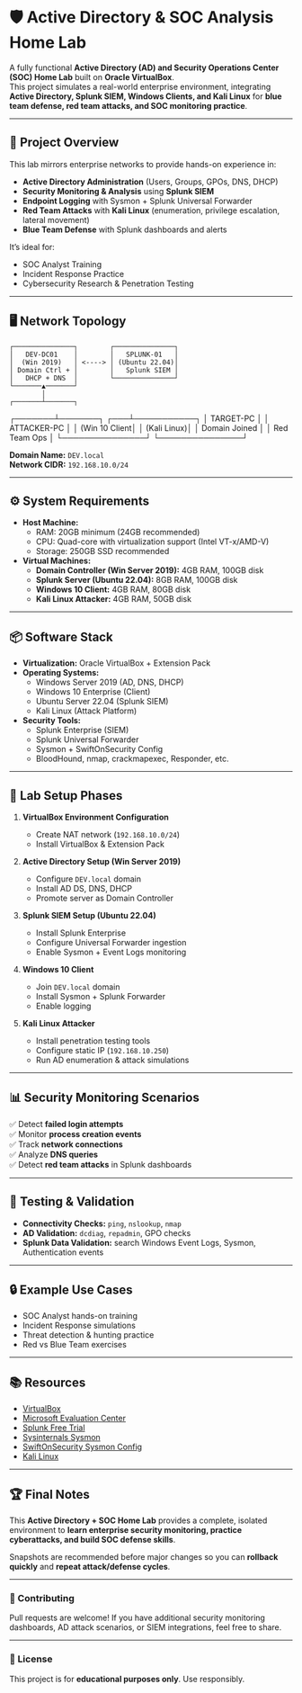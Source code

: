 # 🛡️ Active Directory & SOC Analysis Home Lab

A fully functional **Active Directory (AD) and Security Operations Center (SOC) Home Lab** built on **Oracle VirtualBox**.  
This project simulates a real-world enterprise environment, integrating **Active Directory, Splunk SIEM, Windows Clients, and Kali Linux** for **blue team defense, red team attacks, and SOC monitoring practice**.

---

## 📌 Project Overview

This lab mirrors enterprise networks to provide hands-on experience in:

- **Active Directory Administration** (Users, Groups, GPOs, DNS, DHCP)  
- **Security Monitoring & Analysis** using **Splunk SIEM**  
- **Endpoint Logging** with Sysmon + Splunk Universal Forwarder  
- **Red Team Attacks** with **Kali Linux** (enumeration, privilege escalation, lateral movement)  
- **Blue Team Defense** with Splunk dashboards and alerts  

It’s ideal for:
- SOC Analyst Training  
- Incident Response Practice  
- Cybersecurity Research & Penetration Testing  

---

## 🖥️ Network Topology


    ┌───────────────┐        ┌───────────────┐
    │   DEV-DC01    │        │   SPLUNK-01   │
    │  (Win 2019)   │ <----> │ (Ubuntu 22.04)│
    │ Domain Ctrl + │        │   Splunk SIEM │
    │   DHCP + DNS  │        └───────────────┘
    └───────▲───────┘
            │
    ┌───────┴───────┐
┌───────┴───────┐ ┌───┴───────────┐
│ TARGET-PC │ │ ATTACKER-PC │
│ (Win 10 Client│ │ (Kali Linux)│
│ Domain Joined │ │ Red Team Ops │
└───────────────┘ └───────────────┘


**Domain Name:** `DEV.local`  
**Network CIDR:** `192.168.10.0/24`  

---

## ⚙️ System Requirements

- **Host Machine:**  
  - RAM: 20GB minimum (24GB recommended)  
  - CPU: Quad-core with virtualization support (Intel VT-x/AMD-V)  
  - Storage: 250GB SSD recommended  
- **Virtual Machines:**  
  - **Domain Controller (Win Server 2019):** 4GB RAM, 100GB disk  
  - **Splunk Server (Ubuntu 22.04):** 8GB RAM, 100GB disk  
  - **Windows 10 Client:** 4GB RAM, 80GB disk  
  - **Kali Linux Attacker:** 4GB RAM, 50GB disk  

---

## 📦 Software Stack

- **Virtualization:** Oracle VirtualBox + Extension Pack  
- **Operating Systems:**  
  - Windows Server 2019 (AD, DNS, DHCP)  
  - Windows 10 Enterprise (Client)  
  - Ubuntu Server 22.04 (Splunk SIEM)  
  - Kali Linux (Attack Platform)  
- **Security Tools:**  
  - Splunk Enterprise (SIEM)  
  - Splunk Universal Forwarder  
  - Sysmon + SwiftOnSecurity Config  
  - BloodHound, nmap, crackmapexec, Responder, etc.  

---

## 🚀 Lab Setup Phases

1. **VirtualBox Environment Configuration**  
   - Create NAT network (`192.168.10.0/24`)  
   - Install VirtualBox & Extension Pack  

2. **Active Directory Setup (Win Server 2019)**  
   - Configure `DEV.local` domain  
   - Install AD DS, DNS, DHCP  
   - Promote server as Domain Controller  

3. **Splunk SIEM Setup (Ubuntu 22.04)**  
   - Install Splunk Enterprise  
   - Configure Universal Forwarder ingestion  
   - Enable Sysmon + Event Logs monitoring  

4. **Windows 10 Client**  
   - Join `DEV.local` domain  
   - Install Sysmon + Splunk Forwarder  
   - Enable logging  

5. **Kali Linux Attacker**  
   - Install penetration testing tools  
   - Configure static IP (`192.168.10.250`)  
   - Run AD enumeration & attack simulations  

---

## 📊 Security Monitoring Scenarios

✅ Detect **failed login attempts**  
✅ Monitor **process creation events**  
✅ Track **network connections**  
✅ Analyze **DNS queries**  
✅ Detect **red team attacks** in Splunk dashboards  

---

## 🧪 Testing & Validation

- **Connectivity Checks:** `ping`, `nslookup`, `nmap`  
- **AD Validation:** `dcdiag`, `repadmin`, GPO checks  
- **Splunk Data Validation:** search Windows Event Logs, Sysmon, Authentication events  

---

## 🔒 Example Use Cases

- SOC Analyst hands-on training  
- Incident Response simulations  
- Threat detection & hunting practice  
- Red vs Blue Team exercises  

---

## 📚 Resources

- [VirtualBox](https://www.virtualbox.org/)  
- [Microsoft Evaluation Center](https://www.microsoft.com/en-us/evalcenter)  
- [Splunk Free Trial](https://www.splunk.com/en_us/download/splunk-enterprise.html)  
- [Sysinternals Sysmon](https://docs.microsoft.com/en-us/sysinternals/downloads/sysmon)  
- [SwiftOnSecurity Sysmon Config](https://github.com/SwiftOnSecurity/sysmon-config)  
- [Kali Linux](https://www.kali.org/)  

---

## 🏆 Final Notes

This **Active Directory + SOC Home Lab** provides a complete, isolated environment to **learn enterprise security monitoring, practice cyberattacks, and build SOC defense skills**.  

Snapshots are recommended before major changes so you can **rollback quickly** and **repeat attack/defense cycles**.  

---

### 🤝 Contributing
Pull requests are welcome! If you have additional security monitoring dashboards, AD attack scenarios, or SIEM integrations, feel free to share.  

---

### 📜 License
This project is for **educational purposes only**. Use responsibly.  
